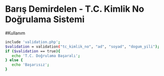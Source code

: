 # Barış Demirdelen - T.C. Kimlik No Doğrulama Sistemi

#Kullanım
```sh
include 'validation.php';
$validation = validation("tc_kimlik_no", "ad", "soyad", "dogum_yili");
if ($validation == true){
   echo 'T.C. Doğrulama Başaralı';
} else {
   echo 'Başarısız';
}
